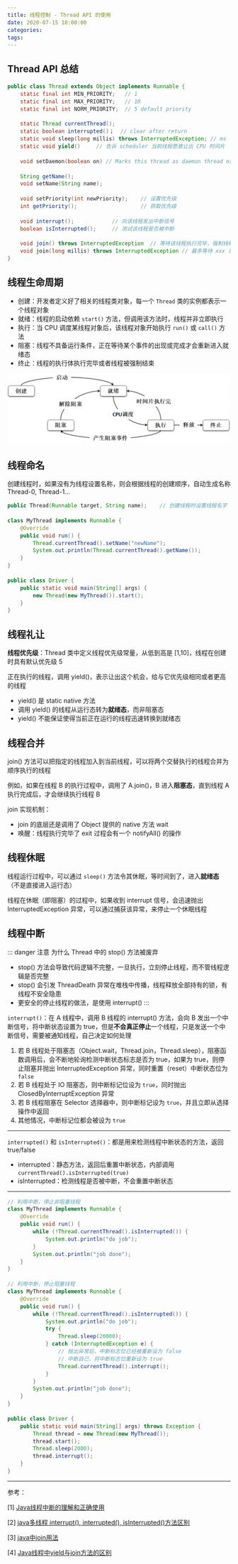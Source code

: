 ```yaml
---
title: 线程控制 - Thread API 的使用
date: 2020-07-15 18:00:00
categories: 
tags:
---
```

## Thread API 总结
```java
public class Thread extends Object implements Runnable {
    static final int MIN_PRIORITY;   // 1
    static final int MAX_PRIORITY;   // 10
    static final int NORM_PRIORITY;  // 5 default priority

    static Thread currentThread();
    static boolean interrupted()；  // clear after return
    static void sleep​(long millis) throws InterruptedException; // ms
    static void yield()     // 告诉 scheduler 当前线程愿意让出 CPU 时间片

    void setDaemon​(boolean on) // Marks this thread as daemon thread or not

    String getName();                  
    void setName​(String name); 

    void setPriority​(int newPriority);    // 设置优先级
    int getPriority();                    // 获取优先级

    void interrupt();            // 向该线程发出中断信号
    boolean isInterrupted();     // 测试该线程是否被中断

    void join() throws InterruptedException  // 等待该线程执行完毕，强制线程执行完毕
    void join​(long millis) throws InterruptedException // 最多等待 xxx 毫秒
}
```

## 线程生命周期
- 创建：开发者定义好了相关的线程类对象，每一个 `Thread` 类的实例都表示一个线程对象
- 就绪：线程的启动依赖 `start()` 方法，但调用该方法时，线程并非立即执行
- 执行：当 CPU 调度某线程对象后，该线程对象开始执行 `run()` 或 `call()` 方法
- 阻塞：线程不具备运行条件，正在等待某个事件的出现或完成才会重新进入就绪态
- 终止：线程的执行体执行完毕或者线程被强制结束

![线程的运行状态](/img/Java/MultiThreadState.png)

## 线程命名
创建线程时，如果没有为线程设置名称，则会根据线程的创建顺序，自动生成名称 Thread-0, Thread-1...

```java
public Thread​(Runnable target, String name);    // 创建线程时设置线程名字

class MyThread implements Runnable {
    @Override
    public void run() {
        Thread.currentThread().setName("newName");
        System.out.println(Thread.currentThread().getName());
    }
}

public class Driver {
    public static void main(String[] args) {
        new Thread(new MyThread()).start();
    }
}
```

## 线程礼让
**线程优先级**：Thread 类中定义线程优先级常量，从低到高是 [1,10]，线程在创建时具有默认优先级 5

正在执行的线程，调用 yield()，表示让出这个机会，给与它优先级相同或者更高的线程  
- yield() 是 static native 方法
- 调用 yield() 的线程从运行态转为**就绪态**，而非阻塞态
- yield() 不能保证使得当前正在运行的线程迅速转换到就绪态

## 线程合并
join() 方法可以把指定的线程加入到当前线程，可以将两个交替执行的线程合并为顺序执行的线程

例如，如果在线程 B 的执行过程中，调用了 A.join()，B 进入**阻塞态**，直到线程 A 执行完成后，才会继续执行线程 B

join 实现机制：  
- join 的底层还是调用了 Object 提供的 native 方法 wait
- 唤醒：线程执行完毕了 exit 过程会有一个 notifyAll() 的操作

## 线程休眠
线程运行过程中，可以通过 `sleep()` 方法令其休眠，等时间到了，进⼊**就绪态**（不是直接进入运⾏态）

线程在休眠（即阻塞）的过程中，如果收到 interrupt 信号，会迅速抛出 InterruptedException 异常，可以通过捕获该异常，来停止一个休眠线程

## 线程中断
::: danger 注意
为什么 Thread 中的 stop() 方法被废弃  
- stop() 方法会导致代码逻辑不完整，一旦执行，立刻停止线程，而不管线程逻辑是否完整
- stop() 会引发 ThreadDeath 异常在堆栈中传播，线程释放全部持有的锁，有线程不安全隐患
- 更安全的停止线程的做法，是使用 interrupt()
:::

`interrupt()`：在 A 线程中，调用 B 线程的 interrupt() 方法，会向 B 发出一个中断信号，将中断状态设置为 true，但是**不会真正停止**⼀个线程，只是发送一个中断信号，需要被通知线程，自己决定如何处理

1. 若 B 线程处于阻塞态（Object.wait，Thread.join，Thread.sleep），阻塞函数调用后，会不断地轮询检测中断状态标志是否为 true，如果为 true，则停止阻塞并抛出 InterruptedException 异常，同时重置（reset）中断状态位为 `false`
2. 若 B 线程处于 IO 阻塞态，则中断标记位设为 `true`，同时抛出 ClosedByInterruptException 异常
3. 若 B 线程阻塞在 Selector 选择器中，则中断标记设为 `true`，并且立即从选择操作中返回
4. 其他情况，中断标记位都会被设为 `true`

---
`interrupted()` 和 `isInterrupted()`：都是用来检测线程中断状态的方法，返回 true/false  
- interrupted：静态方法，返回后重置中断状态，内部调用 `currentThread().isInterrupted(true)`
- isInterrupted：检测线程是否被中断，不会重置中断状态

---
```java
// 利用中断，停止非阻塞线程
class MyThread implements Runnable {
    @Override
    public void run() {
        while (!Thread.currentThread().isInterrupted()) {
            System.out.println("do job");
        }
        System.out.println("job done");
    }
}

// 利用中断，停止阻塞线程
class MyThread implements Runnable {
    @Override
    public void run() {
        while (!Thread.currentThread().isInterrupted()) {
            System.out.println("do job");
            try {
                Thread.sleep(20000);
            } catch (InterruptedException e) {
                // 抛出异常后，中断标志位已经被重新设为 false
                // 中断自己，将中断标志位重新设为 true
                Thread.currentThread().interrupt();
            }
        }
        System.out.println("job done");
    }
}

public class Driver {
    public static void main(String[] args) throws Exception {
        Thread thread = new Thread(new MyThread());
        thread.start();
        Thread.sleep(2000);
        thread.interrupt();
    }
}
```

---
参考：

[1] [Java线程中断的理解和正确使用](https://blog.csdn.net/guanfengliang1988/article/details/79238743)

[2] [java多线程 interrupt(), interrupted(), isInterrupted()方法区别](https://www.cnblogs.com/huangyichun/p/7126851.html)

[3] [java中join用法](https://www.cnblogs.com/woniu4/p/8506083.html)

[4] [Java线程中yield与join方法的区别](https://www.cnblogs.com/LittleSpring/p/9676514.html)